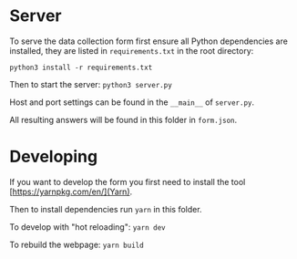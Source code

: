 # Server

To serve the data collection form first ensure all Python dependencies are
installed, they are listed in `requirements.txt` in the root directory:

`python3 install -r requirements.txt`

Then to start the server: `python3 server.py`

Host and port settings can be found in the `__main__` of `server.py`.

All resulting answers will be found in this folder in `form.json`.

# Developing

If you want to develop the form you first need to install the tool
[https://yarnpkg.com/en/](Yarn).

Then to install dependencies run `yarn` in this folder.

To develop with "hot reloading": `yarn dev`

To rebuild the webpage: `yarn build`
